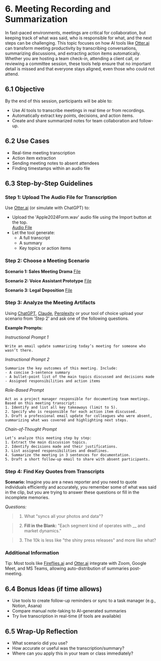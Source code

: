 # 6. Meeting Recording and Summarization

In fast-paced environments, meetings are critical for collaboration, but keeping track of what was said, who is responsible for what, and the next steps can be challenging. This topic focuses on how AI tools like [Otter.ai](http://Otter.ai) can transform meeting productivity by transcribing conversations, summarizing discussions, and extracting action items automatically. Whether you are hosting a team check-in, attending a client call, or reviewing a committee session, these tools help ensure that no important detail is missed and that everyone stays aligned, even those who could not attend.

## 6.1 Objective
By the end of this session, participants will be able to:
- Use AI tools to transcribe meetings in real time or from recordings.
- Automatically extract key points, decisions, and action items.
- Create and share summarized notes for team collaboration and follow-up.

## 6.2 Use Cases
- Real-time meeting transcription
- Action item extraction
- Sending meeting notes to absent attendees
- Finding timestamps within an audio file

## 6.3 Step-by-Step Guidelines

### Step 1: Upload The Audio File for Transcription

Use [Otter.ai](http://Otter.ai) (or simulate with ChatGPT) to:

- Upload the 'Apple2024Form.wav' audio file using the Import button at the top. <br>
	[Audio File](./data/Apple2024Form.wav)
- Let the tool generate:
    - A full transcript
    - A summary 
    - Key topics or action items  

### Step 2: Choose a Meeting Scenario

**Scenario 1: Sales Meeting Drama**
[File](./data/SalesDramaScenario.pdf)

**Scenario 2: Voice Assistant Prototype**
[File](./data/VoiceAssistantScenario.pdf)

**Scenario 3: Legal Deposition**
[File](./data/LegalDepositionTranscript.pdf)

### Step 3: Analyze the Meeting Artifacts

Using [ChatGPT](https://chatgpt.com/), [Claude](https://claude.ai), [Perplexity](https://www.perplexity.ai/) or your tool of choice upload your scenario from 'Step 2' and ask one of the following questions.

**Example Prompts:**

*Instructional Prompt 1*
```
Write an email update summarizing today’s meeting for someone who wasn’t there.
```
*Instructional Prompt 2*
```
Summarize the key outcomes of this meeting. Include:
- A concise 3-sentence summary
- A bullet-point list of the main topics discussed and decisions made
- Assigned responsibilities and action items
```
*Role-Based Prompt*
```
Act as a project manager responsible for documenting team meetings. Based on this meeting transcript:
1. Identify and list all key takeaways (limit to 5).
2. Specify who is responsible for each action item discussed.
3. Draft a professional email update for colleagues who were absent, summarizing what was covered and highlighting next steps.
```
*Chain-of-Thought Prompt*
```
Let’s analyze this meeting step by step:
1. Extract the main discussion topics.
2. Identify decisions made and their justifications.
3. List assigned responsibilities and deadlines.
4. Summarize the meeting in 3 sentences for documentation.
5. Draft a short follow-up email to share with absent participants.
```

### Step 4: Find Key Quotes from Transcripts

**Scenario:** 
Imagine you are a news reporter and you need to quote individuals efficiently and accurately, you remember some of what was said in the clip, but you are trying to answer these questions or fill in the incomplete memories. 

_Questions:_
> 1. What "syncs all your photos and data"?

> 2.  **Fill in the Blank:** "Each segment kind of operates with __ and market dynamics."

> 3. The 10k is less like "the shiny press releases" and more like what?

### Additional Information

Tip: Most tools like [Fireflies.ai](http://Fireflies.ai) and [Otter.ai](http://Otter.ai) integrate with Zoom, Google Meet, and MS Teams, allowing auto-distribution of summaries post-meeting.

## 6.4 Bonus Ideas (if time allows)
- Use tools to create follow-up reminders or sync to a task manager (e.g., Notion, Asana)
- Compare manual note-taking to AI-generated summaries
- Try live transcription in real-time (if tools are available)

## 6.5 Wrap-Up Reflection

- What scenario did you use?
- How accurate or useful was the transcription/summary?
- Where can you apply this in your team or class immediately?

